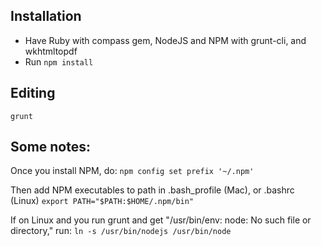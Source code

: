 ## Installation
* Have Ruby with compass gem, NodeJS and NPM with grunt-cli, and wkhtmltopdf
* Run `npm install`

## Editing
`grunt`

## Some notes:
Once you install NPM, do:
`npm config set prefix '~/.npm'`

Then add NPM executables to path in .bash_profile (Mac), or .bashrc (Linux)
`export PATH="$PATH:$HOME/.npm/bin"`

If on Linux and you run grunt and get "/usr/bin/env: node: No such file or directory," run:
`ln -s /usr/bin/nodejs /usr/bin/node`
